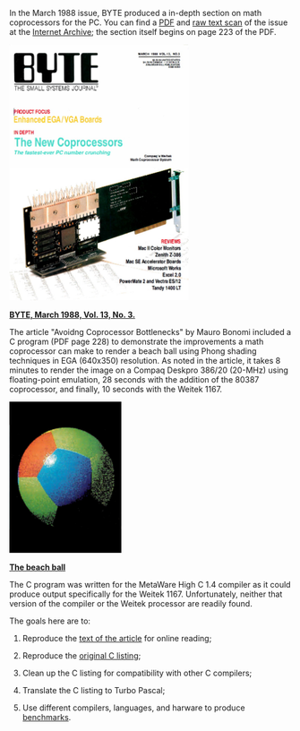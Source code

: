 In the March 1988 issue, BYTE produced a in-depth section on math coprocessors for the PC. You can find a [PDF](https://archive.org/details/byte-magazine-1988-03) and [raw text scan](https://archive.org/stream/byte-magazine-1988-03/byte-magazine-1988-03_djvu.txt) of the issue at the [Internet Archive](https://archive.org/); the section itself begins on page 223 of the PDF.

<img src="BYTE-198803-cover.jpg" width="320px" alt="BYTE, March 1988, Vol. 13, No. 3." />

[**BYTE, March 1988, Vol. 13, No. 3.**](BYTE-198803-cover.jpg)

The article "Avoidng Coprocessor Bottlenecks" by Mauro Bonomi included a C program (PDF page 228) to demonstrate the improvements a math coprocessor can make to render a beach ball using Phong shading techniques in EGA (640x350) resolution. As noted in the article, it takes 8 minutes to render the image on a Compaq Deskpro 386/20 (20-MHz) using floating-point emulation, 28 seconds with the addition of the 80387 coprocessor, and finally, 10 seconds with the Weitek 1167.

<img src="phong-ball-shading.png" width="200px" alt="The beach ball." />

[**The beach ball**](phong-ball-shading.png)

The C program was written for the MetaWare High C 1.4 compiler as it could produce output specifically for the Weitek 1167. Unfortunately, neither that version of the compiler or the Weitek processor are readily found.

The goals here are to:

1) Reproduce the [text of the article](phong-ball-shading.md) for online reading;

2) Reproduce the [original C listing](phong-ball-shading.c);

3) Clean up the C listing for compatibility with other C compilers;

4) Translate the C listing to Turbo Pascal;

5) Use different compilers, languages, and harware to produce [benchmarks](BENCHMARKS.md).
